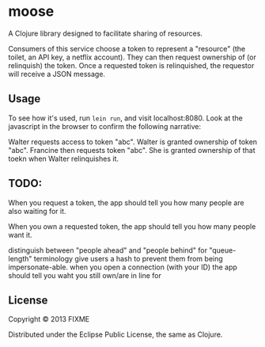 # moose

A Clojure library designed to facilitate sharing of resources.

Consumers of this service choose a token to represent a "resource" (the toilet, an API key, a netflix account).  They can then request ownership of (or relinquish) the token.  Once a requested token is relinquished, the requestor will receive a JSON message.


## Usage

To see how it's used, run `lein run`, and visit localhost:8080.  Look at the javascript in the browser to confirm the following narrative:

Walter requests access to token "abc".  Walter is granted ownership of token "abc".  Francine then requests token "abc".  She is granted ownership of that toekn when Walter relinquishes it.

## TODO:

When you request a token, the app should tell you how many people are also waiting for it.

When you own a requested token, the app should tell you how many people want it.

distinguish between "people ahead" and "people behind" for "queue-length" terminology
give users a hash to prevent them from being impersonate-able.
when you open a connection (with your ID) the app should tell you waht you still own/are in line for

## License

Copyright © 2013 FIXME

Distributed under the Eclipse Public License, the same as Clojure.
